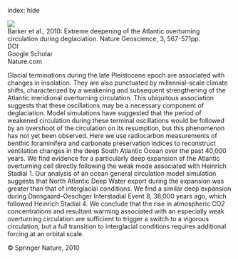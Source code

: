 index: hide

<div class="Citation">
    <div class="Citation-thumb CitationThumb-linked"  data-href="https://doi.org/10.1038/ngeo921">
      <img src="https://static.claimspace.cloud/climate-study-static/refs/thumbs/5/Barker_et_al_2010-thumb.png" />
    </div>

  <div class="Citation-body">
    <div class="Citation-text">Barker et al., 2010: Extreme deepening of the Atlantic overturning circulation during deglaciation. <span class="Article-journal">Nature Geoscience, </span><span class="Article-volume">3, </span>567-571pp.</div>
    <div class="Citation-links">
      <div class="CitationLink" data-href="https://doi.org/10.1038/ngeo921">
        <div class="CitationLink-icon CitationLink-Doi"></div>
        <div class="CitationLink-text">DOI</div>
      </div>
      <div class="CitationLink" data-href="https://scholar.google.com/scholar?q=10.1038/ngeo921">
        <div class="CitationLink-icon CitationLink-Scholar"></div>
        <div class="CitationLink-text">Google Scholar</div>
      </div>
      <div class="CitationLink" data-href="http://www.nature.com/ngeo/journal/v3/n8/suppinfo/ngeo921_S1.html">
        <div class="CitationLink-icon CitationLink-Publisher"></div>
        <div class="CitationLink-text">Nature.com</div>
      </div>
    </div>
  </div>
</div>

Glacial terminations during the late Pleistocene epoch are associated with changes in insolation. They are also punctuated by millennial-scale climate shifts, characterized by a weakening and subsequent strengthening of the Atlantic meridional overturning circulation. This ubiquitous association suggests that these oscillations may be a necessary component of deglaciation. Model simulations have suggested that the period of weakened circulation during these terminal oscillations would be followed by an overshoot of the circulation on its resumption, but this phenomenon has not yet been observed. Here we use radiocarbon measurements of benthic foraminifera and carbonate preservation indices to reconstruct ventilation changes in the deep South Atlantic Ocean over the past 40,000 years. We find evidence for a particularly deep expansion of the Atlantic overturning cell directly following the weak mode associated with Heinrich Stadial 1. Our analysis of an ocean general circulation model simulation suggests that North Atlantic Deep Water export during the expansion was greater than that of interglacial conditions. We find a similar deep expansion during Dansgaard–Oeschger Interstadial Event 8, 38,000 years ago, which followed Heinrich Stadial 4. We conclude that the rise in atmospheric CO2 concentrations and resultant warming associated with an especially weak overturning circulation are sufficient to trigger a switch to a vigorous circulation, but a full transition to interglacial conditions requires additional forcing at an orbital scale.

<div class="Citation-copy">
&copy; Springer Nature, 2010
</div>